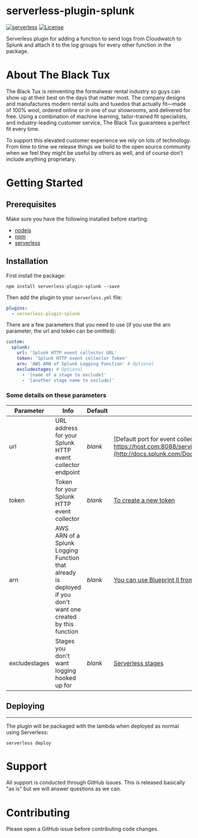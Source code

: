 # serverless-plugin-splunk
[![serverless](http://public.serverless.com/badges/v3.svg)](http://www.serverless.com)
[![License](https://img.shields.io/badge/License-Apache%202.0-blue.svg)](https://opensource.org/licenses/Apache-2.0)

Serverless plugin for adding a function to send logs from Cloudwatch to Splunk and attach it to the log groups for every other function in the package.

# About The Black Tux
The Black Tux is reinventing the formalwear rental industry so guys can show up at their best on the days that matter most. The company designs and manufactures modern rental suits and tuxedos that actually fit—made of 100% wool, ordered online or in one of our showrooms, and delivered for free. Using a combination of machine learning, tailor-trained fit specialists, and industry-leading customer service, The Black Tux guarantees a perfect fit every time.

To support this elevated customer experience we rely on lots of technology. From time to time we release things we build to the open source community when we feel they might be useful by others as well, and of course don't include anything proprietary.

# Getting Started

## Prerequisites
Make sure you have the following installed before starting:
* [nodejs](https://nodejs.org/en/download/)
* [npm](https://www.npmjs.com/get-npm)
* [serverless](https://serverless.com/framework/docs/providers/aws/guide/installation/)

## Installation
First install the package:

```
npm install serverless-plugin-splunk --save
```

Then add the plugin to your `serverless.yml` file:
```yaml
plugins:
  - serverless-plugin-splunk
```

There are a few parameters that you need to use (if you use the arn parameter, the url and token can be omitted):
```yaml
custom:
  splunk:
    url: 'Splunk HTTP event collector URL'
    token: 'Splunk HTTP event collector Token'
    arn: 'AWS ARN of Splunk Logging Function' # Optional
    excludestages: # Optional
      - '[name of a stage to exclude]'
      - '[another stage name to exclude]'
```

### Some details on these parameters
Parameter | Info | Default | More Information
------ | ------ | ------ | ------
url | URL address for your Splunk HTTP event collector endpoint | *blank* | [Default port for event collector is 8088. Example: https://host.com:8088/services/collector](http://docs.splunk.com/Documentation/Splunk/latest/Data/UsetheHTTPEventCollector)
token | Token for your Splunk HTTP event collector | *blank* | [To create a new token](http://docs.splunk.com/Documentation/Splunk/latest/Data/UsetheHTTPEventCollector#Create_an_Event_Collector_token)
arn | AWS ARN of a Splunk Logging Function that already is deployed if you don't want one created by this function | *blank* | [You can use Blueprint II from here](https://www.splunk.com/blog/2016/11/29/announcing-new-aws-lambda-blueprints-for-splunk.html)
excludestages | Stages you don't want logging hooked up for | *blank* | [Serverless stages](https://serverless.com/framework/docs/providers/aws/guide/workflow#using-stages)


## Deploying
---------
The plugin will be packaged with the lambda when deployed as normal using Serverless:
```
serverless deploy
```

# Support
All support is conducted through GitHub issues. This is released basically "as is" but we will answer questions as we can.

# Contributing
Please open a GitHub issue before contributing code changes.

